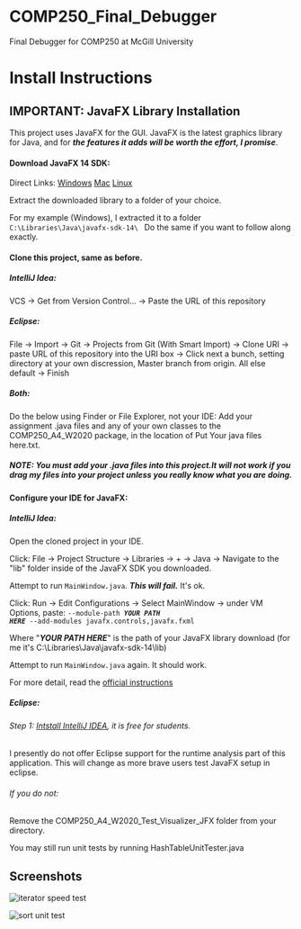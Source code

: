 # COMP250_Final_Debugger
Final Debugger for COMP250 at McGill University

# Install Instructions
## IMPORTANT: JavaFX Library Installation
This project uses JavaFX for the GUI.
JavaFX is the latest graphics library for Java, and for ***the features it adds will be worth the effort, I promise***.

#### Download JavaFX 14 SDK:
Direct Links:
[Windows](https://gluonhq.com/download/javafx-14-0-1-sdk-windows/)
[Mac](https://gluonhq.com/download/javafx-14-0-1-sdk-mac/)
[Linux](https://gluonhq.com/download/javafx-14-0-1-sdk-linux/)

Extract the downloaded library to a folder of your choice.

For my example (Windows), I extracted it to a folder <code>C:\Libraries\Java\javafx-sdk-14\ </code>
Do the same if you want to follow along exactly.

#### Clone this project, same as before.
##### IntelliJ Idea:
VCS -> Get from Version Control... -> Paste the URL of this repository

##### Eclipse:
File -> Import -> Git -> Projects from Git (With Smart Import) -> Clone URI -> paste URL of this repository into the URI box -> Click next a bunch, setting directory at your own discression, Master branch from origin. All else default -> Finish

##### Both:
Do the below using Finder or File Explorer, not your IDE:
Add your assignment .java files and any of your own classes to the COMP250_A4_W2020 package, in the location of Put Your java files here.txt.

##### NOTE: You must add your .java files into this project.It will not work if you drag my files into your project unless you really know what you are doing.

#### Configure your IDE for JavaFX:

##### IntelliJ Idea:
Open the cloned project in your IDE.

Click:
File -> Project Structure -> Libraries -> + -> Java -> Navigate to the "lib" folder inside of the JavaFX SDK you downloaded.

Attempt to run <code>MainWindow.java</code>. ***This will fail.*** It's ok.

Click:
Run -> Edit Configurations -> Select MainWindow -> under VM Options, paste: <code>--module-path ***YOUR PATH HERE*** --add-modules javafx.controls,javafx.fxml</code>

Where "***YOUR PATH HERE***" is the path of your JavaFX library download (for me it's C:\Libraries\Java\javafx-sdk-14\lib)

Attempt to run <code>MainWindow.java</code> again. It should work.

For more detail, read the [official instructions](https://www.jetbrains.com/help/idea/javafx.html)

##### Eclipse:
###### Step 1: [Intstall IntelliJ IDEA](https://www.jetbrains.com/community/education/#students), it is free for students.
I presently do not offer Eclipse support for the runtime analysis part of this application. This will change as more brave users test JavaFX setup in eclipse.


###### If you do not:

Remove the COMP250_A4_W2020_Test_Visualizer_JFX folder from your directory.

You may still run unit tests by running HashTableUnitTester.java

## Screenshots

![iterator speed test](https://sashaphotoca.files.wordpress.com/2020/04/2020-04-26-19_19_16-runtime-efficiency-wizard-_3-sashaphoto.ca-tweet-visualizer.png)

![sort unit test](https://sashaphotoca.files.wordpress.com/2020/04/2020-04-26-20_33_30-runtime-efficiency-wizard-_3-sashaphoto.ca-tweet-visualizer.png)


